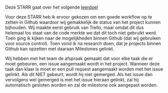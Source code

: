 Deze STARR gaat over het volgende [leerdoel](../Leerdoelen/JordyWijman.md)

Voor deze STARR heb ik ervoor gekozen om een goede workflow op te zetten in Github waardoor wij gemakkelijk de status van het project kunnen bijhouden. Wij maakte eerst gebruik van Trello, maar omdat dit dus helemaal los staat van de code merkte we dat dit toch niet gebruikt werd. Toen ging ik kijken naar de mogelijkheden binnen Github (dat wij gebruiken voor source control). Toen vond ik na research doen, dat je projects binnen Github kan opzetten met daaraan Milestones gelinkt. 

Wij hebben met het team de afspraak gemaakt dat voor elke taak die er moet gebeuren, een issue aangemaakt wordt in het project. Wanneer deze taak dan klaar is moet er een pull request aangemaakt worden met het issue gelinkt. Als dit NIET gebeurt, wordt hij niet gemerged. Als het issue dan vervolgens wel gemerged is met het issue hieraan gelinkt, zal hij automatisch gesloten worden en zal de milestone ook aangepast worden.